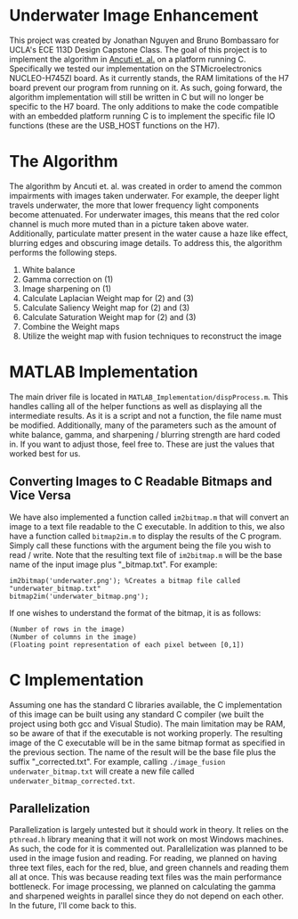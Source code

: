 # Underwater Image Enhancement

This project was created by Jonathan Nguyen and Bruno Bombassaro for UCLA's ECE 113D Design Capstone Class. The goal of this project is to implement the algorithm in [Ancuti et. al.](doi.org/10.1109/TIP.2017.2759252) on a platform running C. Specifically we tested our implementation on the STMicroelectronics NUCLEO-H745ZI board. As it currently stands, the RAM limitations of the H7 board prevent our program from running on it. As such, going forward, the algorithm implementation will still be written in C but will no longer be specific to the H7 board. The only additions to make the code compatible with an embedded platform running C is to implement the specific file IO functions (these are the USB_HOST functions on the H7).

# The Algorithm
The algorithm by Ancuti et. al. was created in order to amend the common impairments with images taken underwater. For example, the deeper light travels underwater, the more that lower frequency light components become attenuated. For underwater images, this means that the red color channel is much more muted than in a picture taken above water. Additionally, particulate matter present in the water cause a haze like effect, blurring edges and obscuring image details. To address this, the algorithm performs the following steps.

1. White balance
2. Gamma correction on (1)
3. Image sharpening on (1)
4. Calculate Laplacian Weight map for (2) and (3)
5. Calculate Saliency Weight map for (2) and (3)
6. Calculate Saturation Weight map for (2) and (3)
7. Combine the Weight maps
8. Utilize the weight map with fusion techniques to reconstruct the image

# MATLAB Implementation
The main driver file is located in `MATLAB_Implementation/dispProcess.m`. This handles calling all of the helper functions as well as displaying all the intermediate results. As it is a script and not a function, the file name must be modified. Additionally, many of the parameters such as the amount of white balance, gamma, and sharpening / blurring strength are hard coded in. If you want to adjust those, feel free to. These are just the values that worked best for us. 

## Converting Images to C Readable Bitmaps and Vice Versa
We have also implemented a function called `im2bitmap.m` that will convert an image to a text file readable to the C executable. In addition to this, we also have a function called `bitmap2im.m` to display the results of the C program. Simply call these functions with the argument being the file you wish to read / write. Note that the resulting text file of `im2bitmap.m` will be the base name of the input image plus "_bitmap.txt". For example:

```
im2bitmap('underwater.png'); %Creates a bitmap file called "underwater_bitmap.txt"
bitmap2im('underwater_bitmap.png');
```

If one wishes to understand the format of the bitmap, it is as follows:

```
(Number of rows in the image)
(Number of columns in the image)
(Floating point representation of each pixel between [0,1])
```
# C Implementation
Assuming one has the standard C libraries available, the C implementation of this image can be built using any standard C compiler (we built the project using both gcc and Visual Studio). The main limitation may be RAM, so be aware of that if the executable is not working properly. The resulting image of the C executable will be in the same bitmap format as specified in the previous section. The name of the result will be the base file plus the suffix "_corrected.txt". For example, calling `./image_fusion underwater_bitmap.txt` will create a new file called `underwater_bitmap_corrected.txt`.

## Parallelization
Parallelization is largely untested but it should work in theory. It relies on the `pthread.h` library meaning that it will not work on most Windows machines. As such, the code for it is commented out. Parallelization was planned to be used in the image fusion and reading. For reading, we planned on having three text files, each for the red, blue, and green channels and reading them all at once. This was because reading text files was the main performance bottleneck. For image processing, we planned on calculating the gamma and sharpened weights in parallel since they do not depend on each other. In the future, I'll come back to this.
